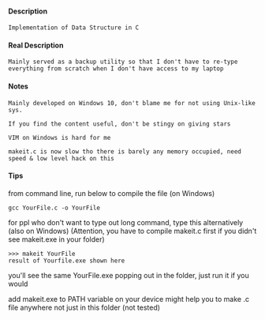 #### Description

	Implementation of Data Structure in C

#### Real Description

	Mainly served as a backup utility so that I don't have to re-type
	everything from scratch when I don't have access to my laptop

#### Notes

	Mainly developed on Windows 10, don't blame me for not using Unix-like sys.

	If you find the content useful, don't be stingy on giving stars

	VIM on Windows is hard for me

	makeit.c is now slow tho there is barely any memory occupied, need speed & low level hack on this

#### Tips

   from command line, run below to compile the file (on Windows)


	gcc YourFile.c -o YourFile


   for ppl who don't want to type out long command, type this alternatively (also on Windows)
   (Attention, you have to compile makeit.c first if you didn't see makeit.exe in your folder)

	>>> makeit YourFile
	result of Yourfile.exe shown here	

   you'll see the same YourFile.exe popping out in the folder, just run it if you would

   add makeit.exe to PATH variable on your device might help you to make .c file anywhere 
   not just in this folder (not tested)

